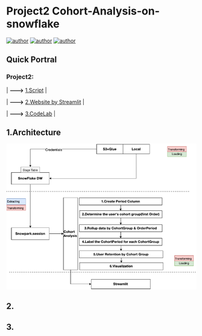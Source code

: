 # Project2 Cohort-Analysis-on-snowflake
[![author](https://img.shields.io/badge/Author-Rayden_Xu-blue.svg)](https://www.linkedin.com/in/rundong-xu-269012230/) 
[![author](https://img.shields.io/badge/Author-Binghui_Lai-blue.svg)](https://www.linkedin.com/in/binghui-lai/) 
[![author](https://img.shields.io/badge/Author-Ziwei_Duan-blue.svg)](https://www.linkedin.com/in/ziwei-duan-create/) 

## Quick Portral
### Project2:
| **--->** [1.Script]() |

| **--->** [2.Website by Streamlit]() |

| **--->** [3.CodeLab]() |

## 1.Architecture

<div align=center>
<img src="src/Architecture.png" width="800px">
</div>

## 2.

## 3.
